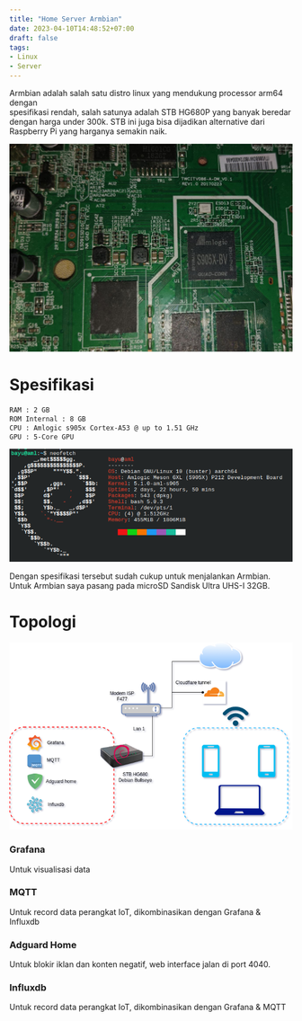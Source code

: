 ```yaml
---
title: "Home Server Armbian"
date: 2023-04-10T14:48:52+07:00
draft: false
tags:
- Linux
- Server
---
```


Armbian adalah salah satu distro linux yang mendukung processor arm64 dengan  
spesifikasi rendah, salah satunya adalah STB HG680P yang banyak beredar dengan harga under 300k. STB ini juga bisa dijadikan alternative dari Raspberry Pi yang harganya semakin naik.

![Mobo STB HG680P](https://raw.githubusercontent.com/bembenk18/Images/main/Armbian-Server/photo_2023-04-10_15-15-27.jpg)

# Spesifikasi
    RAM : 2 GB
    ROM Internal : 8 GB
    CPU : Amlogic s905x Cortex-A53 @ up to 1.51 GHz
    GPU : 5-Core GPU

![Neofetch](https://raw.githubusercontent.com/bembenk18/Images/main/Armbian-Server/neofetch.png)

Dengan spesifikasi tersebut sudah cukup untuk menjalankan Armbian. Untuk Armbian saya pasang pada microSD Sandisk Ultra UHS-I 32GB.

# Topologi

![Topologi](https://raw.githubusercontent.com/bembenk18/Images/main/Armbian-Server/topologi%20stb.drawio%20(2).png)

### Grafana
Untuk visualisasi data
### MQTT
Untuk record data perangkat IoT, dikombinasikan dengan Grafana & Influxdb
### Adguard Home
Untuk blokir iklan dan konten negatif, web interface jalan di port 4040.
### Influxdb
Untuk record data perangkat IoT, dikombinasikan dengan Grafana & MQTT
